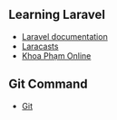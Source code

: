 ## Learning Laravel
- [Laravel documentation](https://laravel.com/docs)
- [Laracasts](https://laracasts.com)
- [Khoa Phạm Online](https://www.youtube.com/playlist?list=PLzrVYRai0riQ-K705397wDnlhhWu-gAUh)

## Git Command
- [Git](https://viblo.asia/p/tap-hop-nhung-cau-lenh-git-huu-dung-dWrvwWr2vw38)